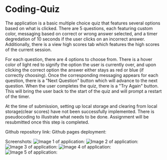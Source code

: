 # Coding-Quiz

The application is a basic multiple choice quiz that features several options based on what is clicked. There are 5 questions, each featuring custom color, messaging based on correct or wrong answer selected, and a timer degredation of 10 seconds if the user clicks on an incorrect answer. Additionally, there is a view high scores tab which features the high scores of the current session. 

For each question, there are 4 options to choose from. There is a hover color of light red to signify the option the user is currently over, and upon clicking the correct option the answer either stays as red or blue (if correctly choosing). Once the corresponding messaging appears for each question, there is a "Next Question" button which will advance to the next question. When the user completes the quiz, there is a "Try Again" button. This will bring the user back to the start of the quiz and will prompt a restart of the timer. 

At the time of submission, setting up local storage and clearing from local storage(clear scores) have not been successfully implemented. There is pseudocoding to illustrate what needs to be done. Assignment will be resubmitted once this step is completed. 

Github repository link:
Github pages deployment: 

Screenshots: 
![Image 1 of application:]( )
![Image 2 of application:]( )
![Image 3 of application:]( )
![Image 4 of application:]( )
![Image 5 of application:]( )

 
 